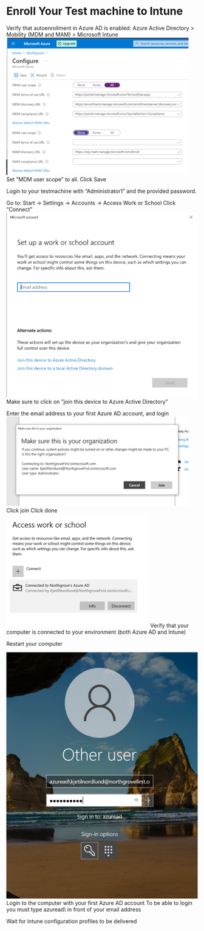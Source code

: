 # Enroll Your Test machine to Intune

Verify that autoenrollment in Azure AD is enabled: Azure Active Directory > Mobility (MDM and MAM) > Microsoft Intune
 ![MDM-Scope](../img/MDM-Scope.png)
Set ”MDM user scope” to all. Click Save

Login to your testmachine with “Administrator1” and the provided password.

Go to: Start -> Settings -> Accounts -> Access Work or School
Click “Connect”
 ![AAD-Join](../img/AAD-join.png)
Make sure to click on ”join this device to Azure Active Directory”

Enter the email address to your first Azure AD account, and login
  ![AAD-Join](../img/AAD-join2.png)
Click join
Click done
  ![AAD-Join](../img/AAD-join3.png)
Verify that your computer is connected to your environment (both Azure AD and Intune)

Restart your computer

![AAD-Join](../img/AAD-join4.png)
Login to the computer with your first Azure AD account
To be able to login you must type azuread\ in front of your email address

Wait for intune configuration profiles to be delivered
